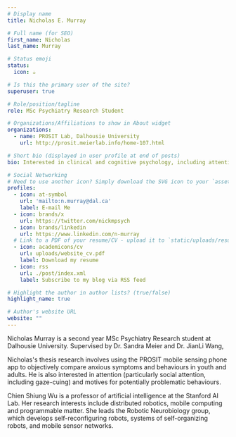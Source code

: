 ```yaml
---
# Display name
title: Nicholas E. Murray

# Full name (for SEO)
first_name: Nicholas
last_name: Murray

# Status emoji
status:
  icon: ☕️

# Is this the primary user of the site?
superuser: true

# Role/position/tagline
role: MSc Psychiatry Research Student

# Organizations/Affiliations to show in About widget
organizations:
  - name: PROSIT Lab, Dalhousie University
    url: http://prosit.meierlab.info/home-107.html

# Short bio (displayed in user profile at end of posts)
bio: Interested in clinical and cognitive psychology, including attention, youth anxiety, and increasingly in motives for problematic behaviour. Currently working on comparing youth and adult anxiety (symptoms and behaviours) with the PROSIT mobile sensing phone app.

# Social Networking
# Need to use another icon? Simply download the SVG icon to your `assets/media/icons/` folder.
profiles:
  - icon: at-symbol
    url: 'mailto:n.murray@dal.ca'
    label: E-mail Me
  - icon: brands/x
    url: https://twitter.com/nickmpsych
  - icon: brands/linkedin
    url: https://www.linkedin.com/n-murray
  # Link to a PDF of your resume/CV - upload it to `static/uploads/resume.pdf`
  - icon: academicons/cv
    url: uploads/website_cv.pdf
    label: Download my resume
  - icon: rss
    url: ./post/index.xml
    label: Subscribe to my blog via RSS feed

# Highlight the author in author lists? (true/false)
highlight_name: true

# Author's website URL
website: ""
---
```


Nicholas Murray is a second year MSc Psychiatry Research student at Dalhousie University. Supervised by Dr. Sandra Meier and Dr. JianLi Wang, 

Nicholas's thesis research involves using the PROSIT mobile sensing phone app to objectively compare anxious symptoms and behaviours in youth and adults. He is also interested in attention (particularly social attention, including gaze-cuing) and motives for potentially problematic behaviours.

Chien Shiung Wu is a professor of artificial intelligence at the Stanford AI Lab. Her research interests include
distributed robotics, mobile computing and programmable matter. She leads the Robotic Neurobiology group, which develops
self-reconfiguring robots, systems of self-organizing robots, and mobile sensor networks.
